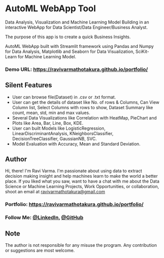 # AutoML WebApp Tool
Data Analysis, Visualization and Machine Learning Model Building in an interactive WebApp for Data Scientist/Data Engineer/Business Analyst.

The purpose of this app is to create a quick Business Insights.

AutoML WebApp built with Streamlit framework using Pandas and Numpy for Data Analysis, Matplotlib and Seaborn for Data Visualization, SciKit-Learn for Machine Learning Model.

### Demo URL: https://ravivarmathotakura.github.io/portfolio/

## Silent Features
* User can browse file(Dataset) in .csv or .txt format.
* User can get the details of dataset like No. of rows & Columns, Can View Column list, Select Columns with rows to show, Dataset Summary like count, mean, std, min and max values.
* Several Data Visualizations like Correlation with HeatMap, PieChart and Plots like Area, Bar, Line, Box, KDE.
* User can built Models like LogisticRegression, LinearDiscriminantAnalysis, KNeighborsClassifier, DecisionTreeClassifier, GaussianNB, SVC.
* Model Evaluation with Accuracy, Mean and Standard Deviation.

## Author
Hi, there! I'm Ravi Varma. I'm passionate about using data to extract decision making insight and help machines learn to make the world a better place. If you liked what you saw, want to have a chat with me about the Data Science or Machine Learning Projects, Work Opportunities, or collaboration, shoot an email at ravivarmathotakura@gmail.com

### Portfolio: https://ravivarmathotakura.github.io/portfolio/

### Follow Me: [@LinkedIn](https://www.linkedin.com/in/ravivarmathotakura/ "LinkedIn_Ravi Varma"), [@GitHub](https://github.com/ravivarmathotakura "GitHub_Ravi Varma")

## Note
The author is not responsible for any misuse the program. 
Any contribution or suggestions are most welcome.
